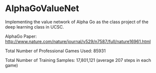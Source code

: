 # AlphaGoValueNet
Implementing the value network of Alpha Go as the class project of the deep learning class in UCSC. 

AlphaGo Paper: http://www.nature.com/nature/journal/v529/n7587/full/nature16961.html

Total Number of Professional Games Used: 85931

Total Number of Training Samples: 17,801,121 (average 207 steps in each game)
